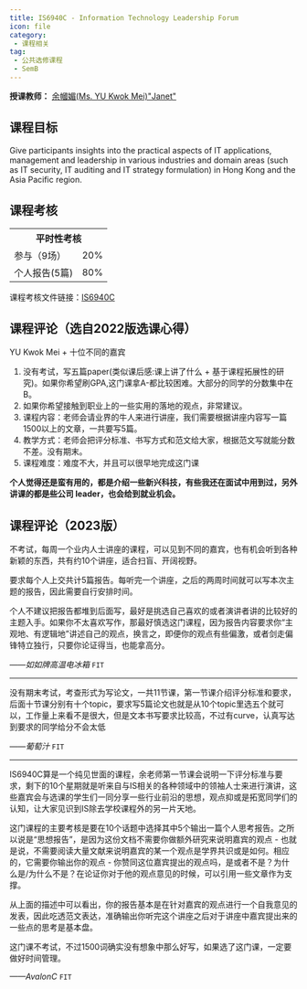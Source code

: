 ```yaml
---
title: IS6940C - Information Technology Leadership Forum
icon: file
category:
 - 课程相关
tag:
 - 公共选修课程
 - SemB
---
```



**授课教师：**
[余幗媚(Ms. YU Kwok Mei)"Janet"](https://www.cb.cityu.edu.hk/staff/janetyu/)

## 课程目标

Give participants insights into the practical aspects of IT applications, management and leadership in various industries and domain areas (such as IT security, IT auditing and IT strategy formulation) in Hong Kong and the Asia Pacific region.

## 课程考核

<table>
    <tr>
        <th colspan=2>
            平时性考核
        </th>
    </tr>
    <tr>
        <td>
            参与（9场）
        </td>
        <td>
            20%
        </td>
    </tr>
    <tr>
        <td>
            个人报告(5篇)
        </td>
        <td>
            80%
        </td>
    </tr>
</table>

课程考核文件链接：[IS6940C](https://www.cityu.edu.hk/catalogue/pg/202223/course/IS6940C.pdf)

## 课程评论（选自2022版选课心得）

YU Kwok Mei + 十位不同的嘉宾

1. 没有考试，写五篇paper(类似课后感:课上讲了什么 + 基于课程拓展性的研究)。如果你希望刷GPA,这门课拿A-都比较困难。大部分的同学的分数集中在B。
2. 如果你希望接触到职业上的一些实用的落地的观点，非常建议。
3. 课程内容：老师会请业界的牛人来进行讲座，我们需要根据讲座内容写一篇1500以上的文章，一共要写5篇。
4. 教学方式：老师会把评分标准、书写方式和范文给大家，根据范文写就能分数不差。没有期末。
5. 课程难度：难度不大，并且可以很早地完成这门课

**个人觉得还是蛮有用的，都是介绍一些新兴科技，有些我还在面试中用到过，另外讲课的都是些公司 leader，也会给到就业机会。**

## 课程评论（2023版）

不考试，每周一个业内人士讲座的课程，可以见到不同的嘉宾，也有机会听到各种新颖的东西，共有约10个讲座，适合扫盲、开阔视野。

要求每个人上交共计5篇报告。每听完一个讲座，之后的两周时间就可以写本次主题的报告，因此需要自行安排时间。

个人不建议把报告都堆到后面写，最好是挑选自己喜欢的或者演讲者讲的比较好的主题入手。如果你不太喜欢写作，那最好慎选这门课程，因为报告内容要求你“主观地、有逻辑地”讲述自己的观点，换言之，即便你的观点有些偏激，或者剑走偏锋特立独行，只要你论证得当，也能拿高分。

_——如如牌高温电冰箱_ `FIT`

---

没有期末考试，考查形式为写论文，一共11节课，第一节课介绍评分标准和要求，后面十节课分别有十个topic，要求写5篇论文也就是从10个topic里选五个就可以，工作量上来看不是很大，但是文本书写要求比较高，不过有curve，认真写达到要求的同学给分不会太低

_——葡萄汁_ `FIT`

---

IS6940C算是一个纯见世面的课程，余老师第一节课会说明一下评分标准与要求，剩下的10个星期就是听来自与IS相关的各种领域中的领袖人士来进行演讲，这些嘉宾会与选课的学生们一同分享一些行业前沿的思想，观点抑或是拓宽同学们的认知，让大家见识到IS除去学校课程外的另一片天地。

这门课程的主要考核是要在10个话题中选择其中5个输出一篇个人思考报告。之所以说是“思想报告”，是因为这份文档不需要你做额外研究来说明嘉宾的观点 - 也就是说，不需要阅读大量文献来说明嘉宾的某一个观点是学界共识或是如何。相应的，它需要你输出你的观点 - 你赞同这位嘉宾提出的观点吗，是或者不是？为什么是/为什么不是？在论证你对于他的观点意见的时候，可以引用一些文章作为支撑。

从上面的描述中可以看出，你的报告基本是在针对嘉宾的观点进行一个自我意见的发表，因此吃透范文表达，准确输出你听完这个讲座之后对于讲座中嘉宾提出来的一些点的思考是基本盘。

这门课不考试，不过1500词确实没有想象中那么好写，如果选了这门课，一定要做好时间管理。

_——AvalonC_ `FIT`
